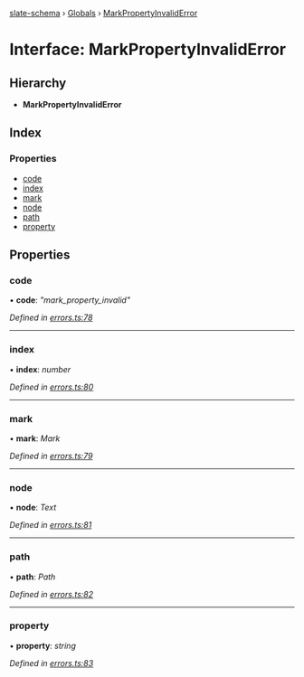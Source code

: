 [slate-schema](../README.md) › [Globals](../globals.md) › [MarkPropertyInvalidError](markpropertyinvaliderror.md)

# Interface: MarkPropertyInvalidError

## Hierarchy

* **MarkPropertyInvalidError**

## Index

### Properties

* [code](markpropertyinvaliderror.md#code)
* [index](markpropertyinvaliderror.md#index)
* [mark](markpropertyinvaliderror.md#mark)
* [node](markpropertyinvaliderror.md#node)
* [path](markpropertyinvaliderror.md#path)
* [property](markpropertyinvaliderror.md#property)

## Properties

###  code

• **code**: *"mark_property_invalid"*

*Defined in [errors.ts:78](https://github.com/DamareYoh/slate/blob/26e8a411/packages/slate-schema/src/errors.ts#L78)*

___

###  index

• **index**: *number*

*Defined in [errors.ts:80](https://github.com/DamareYoh/slate/blob/26e8a411/packages/slate-schema/src/errors.ts#L80)*

___

###  mark

• **mark**: *Mark*

*Defined in [errors.ts:79](https://github.com/DamareYoh/slate/blob/26e8a411/packages/slate-schema/src/errors.ts#L79)*

___

###  node

• **node**: *Text*

*Defined in [errors.ts:81](https://github.com/DamareYoh/slate/blob/26e8a411/packages/slate-schema/src/errors.ts#L81)*

___

###  path

• **path**: *Path*

*Defined in [errors.ts:82](https://github.com/DamareYoh/slate/blob/26e8a411/packages/slate-schema/src/errors.ts#L82)*

___

###  property

• **property**: *string*

*Defined in [errors.ts:83](https://github.com/DamareYoh/slate/blob/26e8a411/packages/slate-schema/src/errors.ts#L83)*
